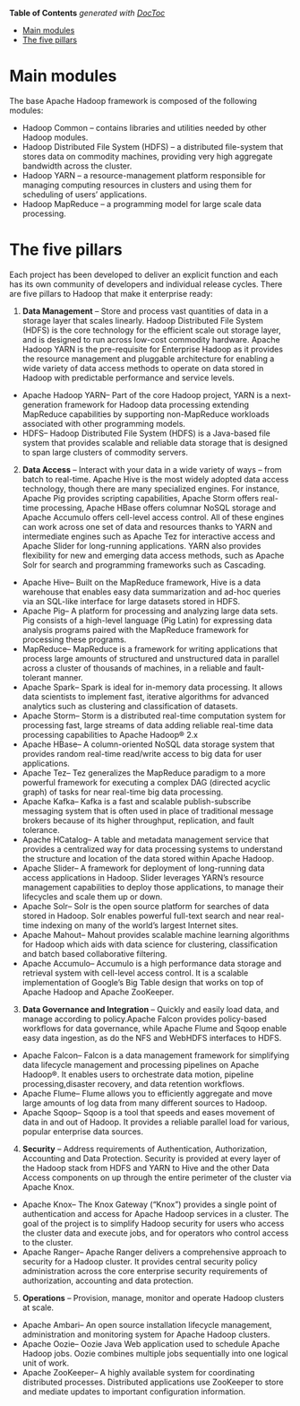<!-- START doctoc generated TOC please keep comment here to allow auto update -->
<!-- DON'T EDIT THIS SECTION, INSTEAD RE-RUN doctoc TO UPDATE -->
**Table of Contents**  *generated with [DocToc](https://github.com/thlorenz/doctoc)*

- [Main  modules](#main--modules)
- [The five pillars](#the-five-pillars)

<!-- END doctoc generated TOC please keep comment here to allow auto update -->

# Main  modules

The base Apache Hadoop framework is composed of the following modules:

* Hadoop Common – contains libraries and utilities needed by other Hadoop modules.
* Hadoop Distributed File System (HDFS) – a distributed file-system that stores data on commodity machines, providing very high aggregate bandwidth across the cluster.
* Hadoop YARN – a resource-management platform responsible for managing computing resources in clusters and using them for scheduling of users’ applications.
* Hadoop MapReduce – a programming model for large scale data processing.

# The five pillars

Each project has been developed to deliver an explicit function and each has its own community of developers and individual release cycles. There are five pillars to Hadoop that make it enterprise ready:

1. **Data Management** – Store and process vast quantities of data in a storage layer that scales linearly. Hadoop Distributed File System (HDFS) is the core technology for the efficient scale out storage layer, and is designed to run across low-cost commodity hardware. Apache Hadoop YARN is the pre-requisite for Enterprise Hadoop as it provides the resource management and pluggable architecture for enabling a wide variety of data access methods to operate on data stored in Hadoop with predictable performance and service levels.

  * Apache Hadoop YARN– Part of the core Hadoop project, YARN is a next-generation framework for  Hadoop data processing extending MapReduce capabilities by supporting non-MapReduce workloads associated with other programming models.
  * HDFS– Hadoop Distributed File System (HDFS) is a Java-based file system that provides scalable and reliable data storage that is designed to span large clusters of commodity servers.

2. **Data Access** – Interact with your data in a wide variety of ways – from batch to real-time. Apache Hive is the most widely adopted data access technology, though there are many specialized engines. For instance, Apache Pig provides scripting capabilities, Apache Storm offers real-time processing,  Apache HBase offers columnar NoSQL storage and Apache Accumulo offers cell-level access   control. All of these engines can work across one set of data and resources thanks to YARN and       intermediate engines such as Apache Tez for interactive access and Apache Slider for long-running   applications. YARN also provides flexibility for new and emerging data access methods, such as  Apache Solr for search and programming frameworks such as Cascading.

  * Apache Hive– Built on the MapReduce framework, Hive is a data warehouse that enables easy data summarization and ad-hoc queries via an SQL-like interface for large datasets stored in HDFS.
  * Apache Pig– A platform for processing and analyzing large data sets. Pig consists of a high-level language (Pig Latin) for expressing data analysis programs paired with the MapReduce framework for processing these programs.
  * MapReduce– MapReduce is a framework for writing applications that process large amounts of structured and unstructured data in parallel across a cluster of thousands of machines, in a reliable and fault-tolerant manner.
  * Apache Spark– Spark is ideal for in-memory data processing. It allows data scientists to implement fast, iterative algorithms for advanced analytics such as clustering and classification of datasets.
  * Apache Storm– Storm is a distributed real-time computation system for processing fast, large streams of data adding reliable real-time data processing capabilities to Apache Hadoop® 2.x
  * Apache HBase– A column-oriented NoSQL data storage system that provides random real-time read/write access to big data for user applications.
  * Apache Tez– Tez generalizes the MapReduce paradigm to a more powerful framework for executing a complex DAG (directed acyclic graph) of tasks for near real-time big data processing.
  * Apache Kafka– Kafka is a fast and scalable publish-subscribe messaging system that is often used in place of traditional message brokers because of its higher throughput, replication, and fault tolerance.
  * Apache HCatalog– A table and metadata management service that provides a centralized way for data processing systems to understand the structure and location of the data stored within Apache Hadoop.
  * Apache Slider– A framework for deployment of long-running data access applications in Hadoop. Slider leverages YARN’s resource management capabilities to deploy those applications, to manage their lifecycles and scale them up or down.
  * Apache Solr– Solr is the open source platform for searches of data stored in Hadoop. Solr enables powerful full-text search and near real-time indexing on many of the world’s largest Internet sites.
  * Apache Mahout– Mahout provides scalable machine learning algorithms for Hadoop which aids with data science for clustering, classification and batch based collaborative filtering.
  * Apache Accumulo– Accumulo is a high performance data storage and retrieval system with cell-level access control. It is a scalable implementation of Google’s Big Table design that works on top of Apache Hadoop and Apache ZooKeeper.

3. **Data Governance and Integration** – Quickly and easily load data, and manage   according to           policy.Apache Falcon provides policy-based workflows for data governance, while Apache Flume and Sqoop enable easy data ingestion, as do the NFS and WebHDFS interfaces to HDFS.

  * Apache Falcon– Falcon is a data management framework for simplifying data lifecycle management and processing pipelines on Apache Hadoop®. It enables users to orchestrate data motion, pipeline processing,disaster recovery, and data retention workflows.
  * Apache Flume– Flume allows you to efficiently aggregate and move large amounts of log data from many different sources to Hadoop.
  * Apache Sqoop– Sqoop is a tool that speeds and eases movement of data in and out of Hadoop. It provides a reliable parallel load for various, popular enterprise data sources.

4. **Security** – Address requirements of Authentication, Authorization, Accounting and Data Protection. Security is provided at every layer of the Hadoop stack from HDFS and YARN to Hive and the other Data Access components on up through the entire perimeter of the cluster via Apache Knox.
       
  * Apache Knox– The Knox Gateway (“Knox”) provides a single point of authentication and access for Apache Hadoop services in a cluster. The goal of the project is to simplify Hadoop security for users who access the cluster data and execute jobs, and for operators who control access to the cluster.
  * Apache Ranger– Apache Ranger delivers a comprehensive approach to security for a Hadoop cluster. It provides central security policy administration across the core enterprise security requirements of authorization, accounting and data protection.

5. **Operations** –  Provision, manage, monitor and operate Hadoop clusters at scale.
  * Apache Ambari– An open source installation lifecycle management, administration and monitoring system for Apache Hadoop clusters.
  * Apache Oozie– Oozie Java Web application used to schedule Apache Hadoop jobs. Oozie combines multiple jobs sequentially into one logical unit of work.
  * Apache ZooKeeper– A highly available system for coordinating distributed processes. Distributed applications use ZooKeeper to store and mediate updates to important configuration information.
